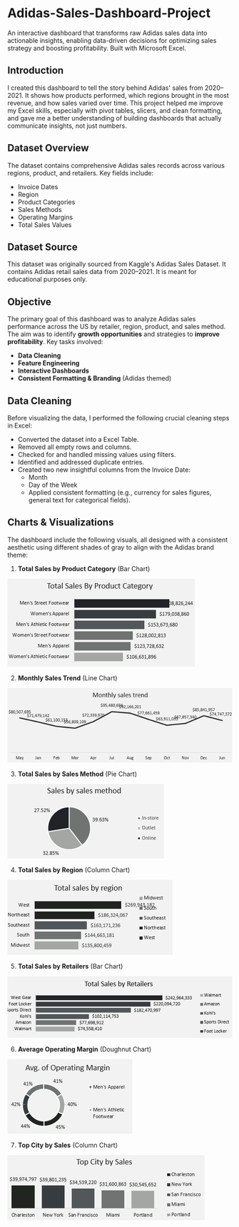 # Adidas-Sales-Dashboard-Project
An interactive dashboard that transforms raw Adidas sales data into actionable insights, enabling data-driven decisions for optimizing sales strategy and boosting profitability. Built with Microsoft Excel.
## Introduction
I created this dashboard to tell the story behind Adidas' sales from 2020–2021. It shows how products performed, which regions brought in the most revenue, and how sales varied over time. This project helped me improve my Excel skills, especially with pivot tables, slicers, and clean formatting, and gave me a better understanding of building dashboards that actually communicate insights, not just numbers.
## Dataset Overview
The dataset contains comprehensive Adidas sales records across various regions, product, and retailers. Key fields include:
* Invoice Dates
* Region
* Product Categories
* Sales Methods
* Operating Margins
* Total Sales Values
## Dataset Source
This dataset was originally sourced from Kaggle's Adidas Sales Dataset. It contains Adidas retail sales data from 2020–2021. It is meant for educational purposes only.
## Objective
The primary goal of this dashboard was to analyze Adidas sales performance across the US by retailer, region, product, and sales method. The aim was to identify **growth opportunities** and strategies to **improve profitability**.
Key tasks involved:
* **Data Cleaning**
* **Feature Engineering**
* **Interactive Dashboards**
* **Consistent Formatting & Branding** (Adidas themed)
## Data Cleaning
Before visualizing the data, I performed the following crucial cleaning steps in Excel:
* Converted the dataset into a Excel Table.
* Removed all empty rows and columns.
* Checked for and handled missing values using filters.
* Identified and addressed duplicate entries.
* Created two new insightful columns from the Invoice Date:
    * Month
    * Day of the Week
    * Applied consistent formatting (e.g., currency for sales figures, general text for categorical fields).
## Charts & Visualizations
The dashboard include the following visuals, all designed with a consistent aesthetic using different shades of gray to align with the Adidas brand theme:
1.  **Total Sales by Product Category** (Bar Chart)


![Total Sales by Product Category](https://github.com/samopad-o/Adidas-Sales-Dashboard-Project/blob/main/total%20sales%20by%20product.png)


2. **Monthly Sales Trend** (Line Chart)


![Monthly Sales Trend](https://github.com/samopad-o/Adidas-Sales-Dashboard-Project/blob/main/monthly%20sales%20trend.png)


3. **Total Sales by Sales Method** (Pie Chart)


 ![Total Sales by Sales Method](https://github.com/samopad-o/Adidas-Sales-Dashboard-Project/blob/main/sales%20by%20sales%20method.png)

 
4. **Total Sales by Region** (Column Chart)


 ![Total Sales by Region](https://github.com/samopad-o/Adidas-Sales-Dashboard-Project/blob/main/total%20sales%20by%20region.png)

 
5. **Total Sales by Retailers** (Bar Chart)


 ![Total Sales by Retailers](https://github.com/samopad-o/Adidas-Sales-Dashboard-Project/blob/main/total%20sales%20by%20retailers.png)

 
6. **Average Operating Margin** (Doughnut Chart)


 ![Average Operating Margin](https://github.com/samopad-o/Adidas-Sales-Dashboard-Project/blob/main/avgoperatingmargin.png)

 
7. **Top City by Sales** (Column Chart)


 ![Top City by Sales](https://github.com/samopad-o/Adidas-Sales-Dashboard-Project/blob/main/total%20city%20by%20sales.png)


 
